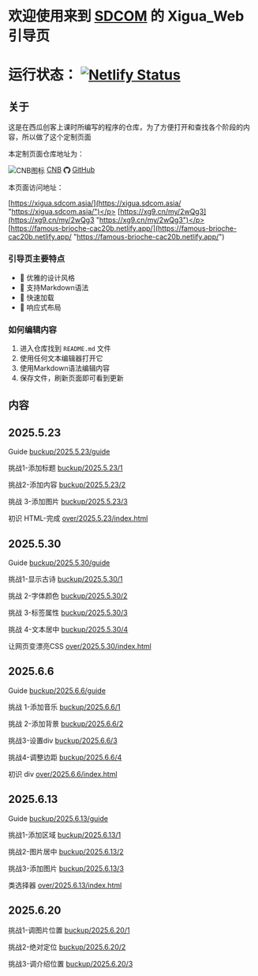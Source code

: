 # 欢迎使用来到 [SDCOM](https://www.sdcom.asia/ "https://www.sdcom.asia/") 的 Xigua_Web 引导页

# 运行状态： [![Netlify Status](https://api.netlify.com/api/v1/badges/a0c117f8-b6b8-42b6-828a-f75095546cad/deploy-status)](https://app.netlify.com/projects/famous-brioche-cac20b/deploys)

## 关于
这是在西瓜创客上课时所编写的程序的仓库，为了方便打开和查找各个阶段的内容，所以做了这个定制页面</p>
本定制页面仓库地址为：</p>
<img src="https://cnb.cool/images/favicon.png" style="height: 1em; vertical-align: middle;" alt="CNB图标"> [CNB](https://cnb.cool/SDCOM_code/xigua/web "https://cnb.cool/SDCOM_code/xigua/web") 
<img src="public/pic/github-favicon.png" style="height: 1em; vertical-align: middle;" alt="GitHub图标"> [GitHub](https://github.com/SDCOM-0415/xigua "https://github.com/SDCOM-0415/xigua") </p>
本页面访问地址：</p>
[https://xigua.sdcom.asia/](https://xigua.sdcom.asia/ "https://xigua.sdcom.asia/")</p>
[https://xg9.cn/my/2wQg3](https://xg9.cn/my/2wQg3 "https://xg9.cn/my/2wQg3")</p>
[https://famous-brioche-cac20b.netlify.app/](https://famous-brioche-cac20b.netlify.app/ "https://famous-brioche-cac20b.netlify.app/")

### 引导页主要特点
- 🎨 优雅的设计风格
- 📝 支持Markdown语法
- 🚀 快速加载
- 📱 响应式布局

### 如何编辑内容
1. 进入仓库找到 `README.md` 文件
2. 使用任何文本编辑器打开它
3. 使用Markdown语法编辑内容
4. 保存文件，刷新页面即可看到更新

## 内容
## 2025.5.23
Guide
[buckup/2025.5.23/guide](buckup/2025.5.23/guide/ "buckup/2025.5.23/guide") 

挑战1-添加标题
[buckup/2025.5.23/1](buckup/2025.5.23/1/ "buckup/2025.5.23/1")

挑战2-添加内容
[buckup/2025.5.23/2](buckup/2025.5.23/2/ "buckup/2025.5.23/2")

挑战 3-添加图片
[buckup/2025.5.23/3](buckup/2025.5.23/3/ "buckup/2025.5.23/3")

初识 HTML-完成
[over/2025.5.23/index.html](over/2025.5.23/index.html "over/2025.5.23")

## 2025.5.30
Guide
[buckup/2025.5.30/guide](buckup/2025.5.30/guide/ "buckup/2025.5.30/guide")

挑战1-显示古诗
[buckup/2025.5.30/1](buckup/2025.5.30/1/ "buckup/2025.5.30/1")

挑战 2-字体颜色
[buckup/2025.5.30/2](buckup/2025.5.30/2/ "buckup/2025.5.30/2")

挑战 3-标签属性
[buckup/2025.5.30/3](buckup/2025.5.30/3/ "buckup/2025.5.30/3")

挑战 4-文本居中
[buckup/2025.5.30/4](buckup/2025.5.30/4/ "buckup/2025.5.30/4")

让网页变漂亮CSS
[over/2025.5.30/index.html](over/2025.5.30/index.html "over/2025.5.30/index.html")

## 2025.6.6
Guide
[buckup/2025.6.6/guide](buckup/2025.6.6/guide/ "buckup/2025.6.6/guide") 

挑战 1-添加音乐
[buckup/2025.6.6/1](buckup/2025.6.6/1/ "buckup/2025.6.6/1")

挑战 2-添加背景
[buckup/2025.6.6/2](buckup/2025.6.6/2/ "buckup/2025.6.6/2")

挑战3-设置div
[buckup/2025.6.6/3](buckup/2025.6.6/3/ "buckup/2025.6.6/3")

挑战4-调整边距
[buckup/2025.6.6/4](buckup/2025.6.6/4/ "buckup/2025.6.6/4")

初识 div
[over/2025.6.6/index.html](over/2025.6.6/index.html "over/2025.6.6/index.html")

## 2025.6.13
Guide
[buckup/2025.6.13/guide](buckup/2025.6.13/guide/ "buckup/2025.6.13/guide")

挑战1-添加区域
[buckup/2025.6.13/1](buckup/2025.6.13/1/ "buckup/2025.6.13/1")

挑战2-图片居中
[buckup/2025.6.13/2](buckup/2025.6.13/2/ "buckup/2025.6.13/2")

挑战3-添加图片
[buckup/2025.6.13/3](buckup/2025.6.13/3/ "buckup/2025.6.13/3")

类选择器
[over/2025.6.13/index.html](over/2025.6.13/index.html "over/2025.6.13/index.html")

## 2025.6.20
挑战1-调图片位置
[buckup/2025.6.20/1](buckup/2025.6.20/1/ "buckup/2025.6.20/1")

挑战2-绝对定位
[buckup/2025.6.20/2](buckup/2025.6.20/2/ "buckup/2025.6.20/2")

挑战3-调介绍位置
[buckup/2025.6.20/3](buckup/2025.6.20/3/ "buckup/2025.6.20/3")